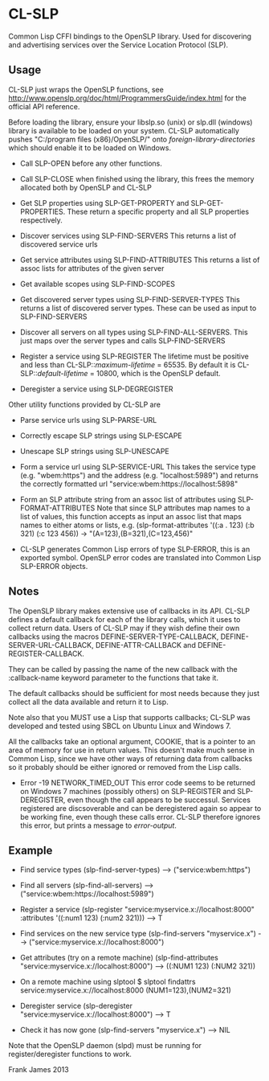 

CL-SLP
=========

Common Lisp CFFI bindings to the OpenSLP library. Used for discovering and advertising 
services over the Service Location Protocol (SLP). 

Usage
------

CL-SLP just wraps the OpenSLP functions, see http://www.openslp.org/doc/html/ProgrammersGuide/index.html
for the official API reference.

Before loading the library, ensure your libslp.so (unix) or slp.dll (windows) library
is available to be loaded on your system. CL-SLP automatically pushes "C:/program files (x86)/OpenSLP/" onto
*foreign-library-directories* which should enable it to be loaded on Windows.

* Call SLP-OPEN before any other functions.

* Call SLP-CLOSE when finished using the library, this frees the memory allocated both by OpenSLP and CL-SLP

* Get SLP properties using SLP-GET-PROPERTY and SLP-GET-PROPERTIES. 
These return a specific property and all SLP properties respectively.

* Discover services using SLP-FIND-SERVERS 
This returns a list of discovered service urls

* Get service attributes using SLP-FIND-ATTRIBUTES
This returns a list of assoc lists for attributes of the given server

* Get available scopes using SLP-FIND-SCOPES

* Get discovered server types using SLP-FIND-SERVER-TYPES
This returns a list of discovered server types. These can be used as input to SLP-FIND-SERVERS

* Discover all servers on all types using SLP-FIND-ALL-SERVERS. 
This just maps over the server types and calls SLP-FIND-SERVERS

* Register a service using SLP-REGISTER 
The lifetime must be positive and less than CL-SLP::*maximum-lifetime* = 65535. 
By default it is CL-SLP::*default-lifetime* = 10800, which is the OpenSLP default.

* Deregister a service using SLP-DEGREGISTER

Other utility functions provided by CL-SLP are

* Parse service urls using SLP-PARSE-URL

* Correctly escape SLP strings using SLP-ESCAPE

* Unescape SLP strings using SLP-UNESCAPE

* Form a service url using SLP-SERVICE-URL
This takes the service type (e.g. "wbem:https")  and the address (e.g. "localhost:5989") and 
returns the correctly formatted url "service:wbem:https://localhost:5898"

* Form an SLP attribute string from an assoc list of attributes using SLP-FORMAT-ATTRIBUTES
 Note that since SLP attributes map names to a list of values, this function accepts as input
an assoc list that maps names to either atoms or lists, e.g.
(slp-format-attributes '((:a . 123) (:b 321) (:c 123 456)) -> "(A=123),(B=321),(C=123,456)"

* CL-SLP generates Common Lisp errors of type SLP-ERROR, this is an exported symbol. OpenSLP
error codes are translated into Common Lisp SLP-ERROR objects.

Notes
------

The OpenSLP library makes extensive use of callbacks in its API. CL-SLP defines a default 
callback for each of the library calls, which it uses to collect return data. Users of CL-SLP
may if they wish define their own callbacks using the macros 
DEFINE-SERVER-TYPE-CALLBACK, DEFINE-SERVER-URL-CALLBACK, DEFINE-ATTR-CALLBACK and DEFINE-REGISTER-CALLBACK.

They can be called by passing the name of the new callback with the :callback-name keyword parameter to 
the functions that take it. 

The default callbacks should be sufficient for most needs because they just collect all the data
available and return it to Lisp.

Note also that you MUST use a Lisp that supports callbacks; CL-SLP was developed and tested using SBCL
on Ubuntu Linux and Windows 7.

All the callbacks take an optional argument, COOKIE, that is a pointer to an area of memory for use in
return values. This doesn't make much sense in Common Lisp, since we have other ways of returning data
from callbacks so it probably should be either ignored or removed from the Lisp calls.

* Error -19 NETWORK_TIMED_OUT
This error code seems to be returned on Windows 7 machines (possibly others) on SLP-REGISTER and
SLP-DEREGISTER, even though the call appears to be successul. Services registered are discsoverable
and can be deregistered again so appear to be working fine, even though these calls error.
CL-SLP therefore ignores this error, but prints a message to *error-output*.


Example
--------

* Find service types
(slp-find-server-types)
--> ("service:wbem:https")

* Find all servers
(slp-find-all-servers)
--> ("service:wbem:https://localhost:5989")

* Register a service 
(slp-register "service:myservice.x://localhost:8000" :attributes '((:num1 123) (:num2 321)))
--> T

* Find services on the new service type
(slp-find-servers "myservice.x")
--> ("service:myservice.x://localhost:8000")

* Get attributes (try on a remote machine)
(slp-find-attributes "service:myservice.x://localhost:8000")
--> ((:NUM1 123) (:NUM2 321))

* On a remote machine using slptool
$ slptool findattrs service:myservice.x://localhost:8000
(NUM1=123),(NUM2=321)

* Deregister service
(slp-deregister "service:myservice.x://localhost:8000")
--> T

* Check it has now gone
(slp-find-servers "myservice.x")
--> NIL


Note that the OpenSLP daemon (slpd) must be running for register/deregister functions to work.


Frank James
2013

